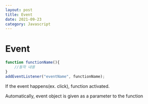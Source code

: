 ```yaml
---
layout: post
title: Event
date: 2021-09-23
category: Javascript
---
```

# Event



```js
function functionName(){
    //동작 내용
}
addEventListener("eventName", functionName);
```

If the event happens(ex. click), function activated.

Automatically, event object is given as a parameter to the function
